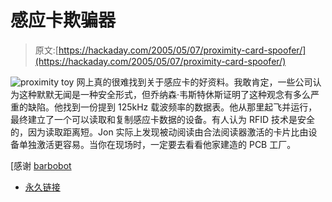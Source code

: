# 感应卡欺骗器

> 原文:[https://hackaday.com/2005/05/07/proximity-card-spoofer/](https://hackaday.com/2005/05/07/proximity-card-spoofer/)

![proximity toy](img/042af541ffbcd58586ac31214e751033.png)
网上真的很难找到关于感应卡的好资料。我敢肯定，一些公司认为这种默默无闻是一种安全形式，但乔纳森·韦斯特休斯证明了这种观念有多么严重的缺陷。他找到一份提到 125kHz 载波频率的数据表。他从那里起飞并运行，最终建立了一个可以读取和复制感应卡数据的设备。有人认为 RFID 技术是安全的，因为读取距离短。Jon 实际上发现被动阅读由合法阅读器激活的卡片比由设备单独激活更容易。当你在现场时，一定要去看看他家建造的 PCB 工厂。

[感谢 [barbobot](http://hbarbobot.kicks-ass.net/)

*   [永久链接](http://cq.cx/prox.pl)